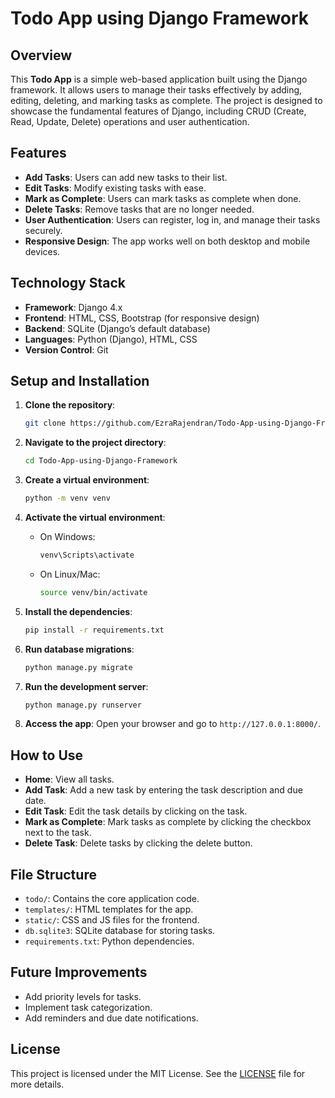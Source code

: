 # Todo App using Django Framework

## Overview

This **Todo App** is a simple web-based application built using the Django framework. It allows users to manage their tasks effectively by adding, editing, deleting, and marking tasks as complete. The project is designed to showcase the fundamental features of Django, including CRUD (Create, Read, Update, Delete) operations and user authentication.

## Features

- **Add Tasks**: Users can add new tasks to their list.
- **Edit Tasks**: Modify existing tasks with ease.
- **Mark as Complete**: Users can mark tasks as complete when done.
- **Delete Tasks**: Remove tasks that are no longer needed.
- **User Authentication**: Users can register, log in, and manage their tasks securely.
- **Responsive Design**: The app works well on both desktop and mobile devices.

## Technology Stack

- **Framework**: Django 4.x
- **Frontend**: HTML, CSS, Bootstrap (for responsive design)
- **Backend**: SQLite (Django’s default database)
- **Languages**: Python (Django), HTML, CSS
- **Version Control**: Git

## Setup and Installation

1. **Clone the repository**:
   ```bash
   git clone https://github.com/EzraRajendran/Todo-App-using-Django-Framework.git
   ```

2. **Navigate to the project directory**:
   ```bash
   cd Todo-App-using-Django-Framework
   ```

3. **Create a virtual environment**:
   ```bash
   python -m venv venv
   ```

4. **Activate the virtual environment**:
   - On Windows:
     ```bash
     venv\Scripts\activate
     ```
   - On Linux/Mac:
     ```bash
     source venv/bin/activate
     ```

5. **Install the dependencies**:
   ```bash
   pip install -r requirements.txt
   ```

6. **Run database migrations**:
   ```bash
   python manage.py migrate
   ```

7. **Run the development server**:
   ```bash
   python manage.py runserver
   ```

8. **Access the app**:
   Open your browser and go to `http://127.0.0.1:8000/`.

## How to Use

- **Home**: View all tasks.
- **Add Task**: Add a new task by entering the task description and due date.
- **Edit Task**: Edit the task details by clicking on the task.
- **Mark as Complete**: Mark tasks as complete by clicking the checkbox next to the task.
- **Delete Task**: Delete tasks by clicking the delete button.

## File Structure

- `todo/`: Contains the core application code.
- `templates/`: HTML templates for the app.
- `static/`: CSS and JS files for the frontend.
- `db.sqlite3`: SQLite database for storing tasks.
- `requirements.txt`: Python dependencies.

## Future Improvements

- Add priority levels for tasks.
- Implement task categorization.
- Add reminders and due date notifications.

## License

This project is licensed under the MIT License. See the [LICENSE](LICENSE) file for more details.
